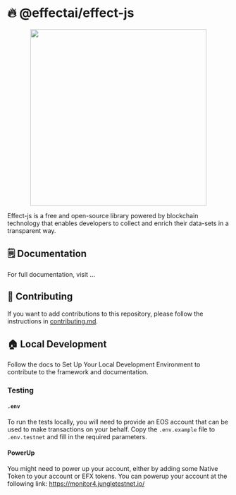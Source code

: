 # 🔥 @effectai/effect-js

<p align="center"><img src="https://effect.network/img/logo/logo.png" width="400px"></p>

Effect-js is a free and open-source library powered by blockchain technology that enables developers to collect and enrich their data-sets in a transparent way. 

## 🗒️ Documentation
For full documentation, visit ... 

## 🙋 Contributing
If you want to add contributions to this repository, please follow the instructions in [contributing.md](CONTRIBUTING.md).

## 🏠 Local Development
Follow the docs to Set Up Your Local Development Environment to contribute to the framework and documentation. 

### Testing

#### `.env`

To run the tests locally, you will need to provide an EOS account that can be used to make transactions on your behalf.
Copy the `.env.example` file to `.env.testnet` and fill in the required parameters.

#### PowerUp

You might need to power up your account, either by adding some Native Token to your account or EFX tokens.
You can powerup your account at the following link: https://monitor4.jungletestnet.io/


